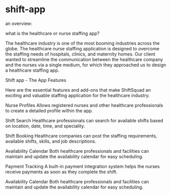 shift-app
=========

an overview:

what is the healthcare or nurse staffing app?

The healthcare industry is one of the most booming industries across the globe. The healthcare nurse staffing application is designed to overcome the staffing needs of hospitals, clinics, and maternity homes. Our client wanted to streamline the communication between the healthcare company and the nurses via a single medium, for which they approached us to design a healthcare staffing app.


Shift app - The App Features

Here are the essential features and add-ons that make ShiftSquad an exciting and valuable staffing application for the healthcare industry.

Nurse Profiles
Allows registered nurses and other healthcare professionals to create a detailed profile within the app.

Shift Search
Healthcare professionals can search for available shifts based on location, date, time, and speciality.

Shift Booking
Healthcare companies can post the staffing requirements, available shifts, skills, and job descriptions.

Availability Calendar
Both healthcare professionals and facilities can maintain and update the availability calendar for easy scheduling.

Payment Tracking
A built-in payment integration system helps the nurses receive payments as soon as they complete the shift.

Availability Calendar
Both healthcare professionals and facilities can maintain and update the availability calendar for easy scheduling.




